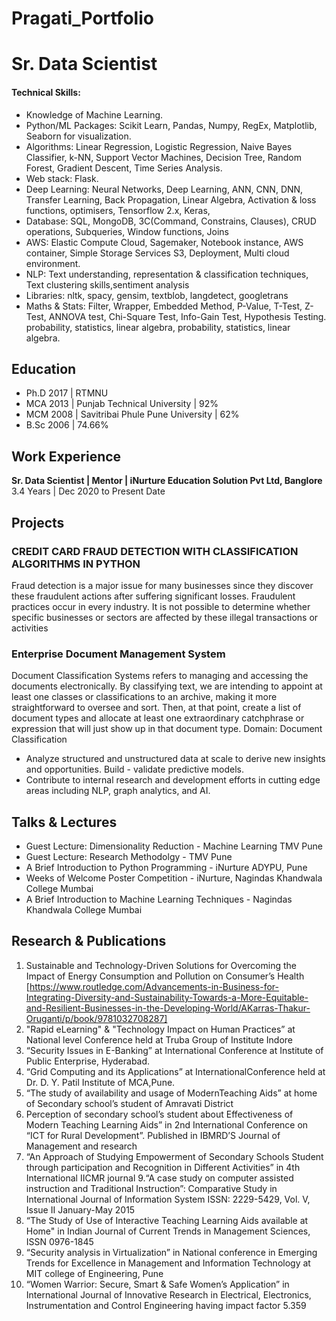 # Pragati_Portfolio
# Sr. Data Scientist

#### Technical Skills:
-	Knowledge of Machine Learning.
-	Python/ML Packages: Scikit Learn, Pandas, Numpy, RegEx, Matplotlib, Seaborn for visualization. 
-	Algorithms: Linear Regression, Logistic Regression, Naive Bayes Classifier, k-NN, Support Vector Machines, Decision Tree, Random Forest, Gradient Descent, Time Series Analysis.
- Web stack: Flask.
-	Deep Learning: Neural Networks, Deep Learning, ANN, CNN, DNN, Transfer Learning, Back Propagation, Linear Algebra, Activation & loss functions, optimisers, Tensorflow 2.x, Keras,
-	Database: SQL, MongoDB, 3C(Command, Constrains, Clauses), CRUD operations, Subqueries, Window functions, Joins
-	AWS: Elastic Compute Cloud, Sagemaker, Notebook instance, AWS container, Simple Storage Services S3, Deployment, Multi cloud environment.
-	NLP: Text understanding, representation & classification techniques, Text clustering skills,sentiment analysis
-	Libraries: nltk, spacy, gensim, textblob, langdetect, googletrans
-	Maths & Stats: Filter, Wrapper, Embedded Method, P-Value, T-Test, Z-Test, ANNOVA test, Chi-Square Test, Info-Gain Test, Hypothesis Testing. probability, statistics, linear algebra, probability, statistics, linear algebra.


## Education
- Ph.D 
  2017 | RTMNU
- MCA
  2013 | Punjab Technical University | 92%
- MCM
  2008 | Savitribai Phule Pune University | 62%
- B.Sc
  2006 | 74.66%


## Work Experience
**Sr. Data Scientist | Mentor | iNurture Education Solution Pvt Ltd, Banglore**
   3.4 Years | Dec 2020 to Present Date

## Projects
### CREDIT CARD FRAUD DETECTION WITH CLASSIFICATION ALGORITHMS IN PYTHON
Fraud detection is a major issue for many businesses since they discover these fraudulent actions after suffering significant losses. 
Fraudulent practices occur in every industry. It is not possible to determine whether specific businesses or sectors are affected by these illegal transactions or activities


### Enterprise Document Management System
Document Classification Systems refers to managing and accessing the documents electronically. By classifying text, we are intending to appoint at least one classes or classifications to an archive, making it more straightforward to oversee and sort. Then, at that point, create a list of document types and allocate at least one extraordinary catchphrase or expression that will just show up in that document type.
Domain: Document Classification
- Analyze structured and unstructured data at scale to derive new insights and opportunities. Build - validate predictive models.
- Contribute to internal research and development efforts in cutting edge areas including NLP, 
  graph analytics, and AI.


## Talks & Lectures
- Guest Lecture: Dimensionality Reduction - Machine Learning TMV Pune
- Guest Lecture: Research Methodolgy - TMV Pune
- A Brief Introduction to Python Programming - iNurture ADYPU, Pune
- Weeks of Welcome Poster Competition - iNurture, Nagindas Khandwala College Mumbai
- A Brief Introduction to Machine Learning Techniques - Nagindas Khandwala College Mumbai



## Research & Publications
1. Sustainable and Technology-Driven Solutions for Overcoming the Impact of Energy Consumption and Pollution on Consumer’s Health [https://www.routledge.com/Advancements-in-Business-for-Integrating-Diversity-and-Sustainability-Towards-a-More-Equitable-and-Resilient-Businesses-in-the-Developing-World/AKarras-Thakur-Oruganti/p/book/9781032708287]
2. "Rapid eLearning" & "Technology Impact on Human Practices” at National level Conference held at 
Truba Group of Institute Indore
3. “Security Issues in E-Banking” at International Conference at Institute of Public Enterprise,
 Hyderabad.  
4. “Grid Computing and its Applications” at InternationalConference held at Dr. D. Y. Patil Institute of MCA,Pune.  
5. “The study of availability and usage of ModernTeaching Aids” at home of Secondary school’s student of Amravati District
6.  Perception of secondary school’s student about Effectiveness of Modern Teaching Learning Aids” in 2nd International Conference on “ICT for Rural Development”. Published in IBMRD’S Journal of Management and research
7.  “An Approach of Studying Empowerment of Secondary Schools Student through participation and
 Recognition in Different Activities” in 4th International IICMR journal
9.“A case study on computer assisted instruction and Traditional Instruction”: Comparative Study in
 International Journal of Information System ISSN: 2229-5429, Vol. V, Issue II January-May 2015
10.  “The Study of Use of Interactive Teaching Learning Aids available at Home" in Indian Journal of Current Trends in Management Sciences, ISSN 0976-1845 
11. “Security analysis in Virtualization” in National conference in Emerging Trends for Excellence in Management and Information Technology at MIT college of Engineering, Pune 
12. “Women Warrior: Secure, Smart & Safe Women’s Application” in International Journal of Innovative Research in Electrical, Electronics, Instrumentation and Control Engineering having impact factor 5.359
    

